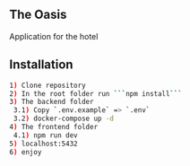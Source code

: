 ## The Oasis

Application for the hotel

## Installation

```bash
1) Clone repository
2) In the root folder run ```npm install```
3) The backend folder
 3.1) Copy `.env.example` => `.env`
 3.2) docker-compose up -d
4) The frontend folder
 4.1) npm run dev
5) localhost:5432
6) enjoy
```
